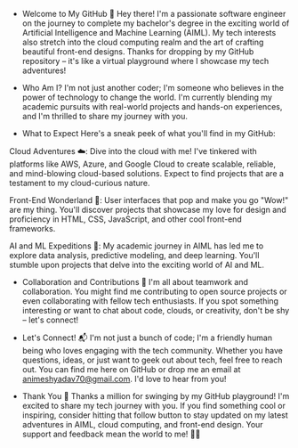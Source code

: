 - Welcome to My GitHub 👋
Hey there! I'm a passionate software engineer on the journey to complete my bachelor's degree in the exciting world of Artificial Intelligence and Machine Learning (AIML). My tech interests also stretch into the cloud computing realm and the art of crafting beautiful front-end designs. Thanks for dropping by my GitHub repository – it's like a virtual playground where I showcase my tech adventures!

- Who Am I?
I'm not just another coder; I'm someone who believes in the power of technology to change the world. I'm currently blending my academic pursuits with real-world projects and hands-on experiences, and I'm thrilled to share my journey with you.

- What to Expect
Here's a sneak peek of what you'll find in my GitHub:

Cloud Adventures ☁️: Dive into the cloud with me! I've tinkered with platforms like AWS, Azure, and Google Cloud to create scalable, reliable, and mind-blowing cloud-based solutions. Expect to find projects that are a testament to my cloud-curious nature.

Front-End Wonderland 🎨: User interfaces that pop and make you go "Wow!" are my thing. You'll discover projects that showcase my love for design and proficiency in HTML, CSS, JavaScript, and other cool front-end frameworks.

AI and ML Expeditions 🤖: My academic journey in AIML has led me to explore data analysis, predictive modeling, and deep learning. You'll stumble upon projects that delve into the exciting world of AI and ML.

- Collaboration and Contributions 🤝
I'm all about teamwork and collaboration. You might find me contributing to open source projects or even collaborating with fellow tech enthusiasts. If you spot something interesting or want to chat about code, clouds, or creativity, don't be shy – let's connect!

- Let's Connect! 📬
I'm not just a bunch of code; I'm a friendly human being who loves engaging with the tech community. Whether you have questions, ideas, or just want to geek out about tech, feel free to reach out. You can find me here on GitHub or drop me an email at animeshyadav70@gmail.com. I'd love to hear from you!

- Thank You 🙌
Thanks a million for swinging by my GitHub playground! I'm excited to share my tech journey with you. If you find something cool or inspiring, consider hitting that follow button to stay updated on my latest adventures in AIML, cloud computing, and front-end design. Your support and feedback mean the world to me! 🚀✨
